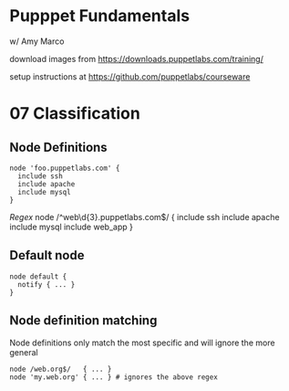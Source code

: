 # Pupppet Fundamentals

w/ Amy Marco

download images from https://downloads.puppetlabs.com/training/

setup instructions at https://github.com/puppetlabs/courseware



# 07 Classification

## Node Definitions

    node 'foo.puppetlabs.com' { 
      include ssh
      include apache
      include mysql
    }

*Regex*
    node /^web\d{3}\.puppetlabs\.com$/ { 
      include ssh
      include apache
      include mysql
      include web_app
    }

## Default node

    node default {
      notify { ... }
    }

## Node definition matching

Node definitions only match the most specific and will ignore the more general

    node /web.org$/   { ... }
    node 'my.web.org' { ... } # ignores the above regex 

